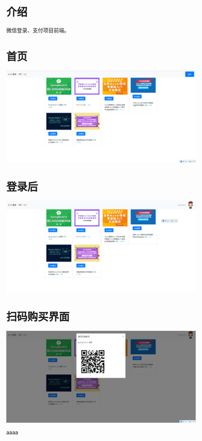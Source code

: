 # 介绍
微信登录、支付项目前端。

# 首页
![](/img/index.png)

# 登录后
![](/img/index-login.png)

# 扫码购买界面
![](/img/code.png)

aaaa
